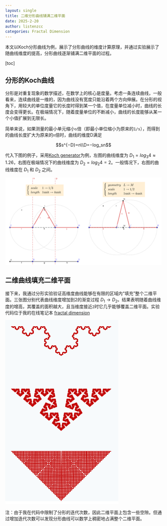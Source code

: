 ```yaml
---
layout: single
title: 二维分形曲线铺满二维平面
date: 2025-2-20
author: listenzcc
categories: Fractal Dimension
---
```


本文以Koch分形曲线为例，展示了分形曲线的维度计算原理，并通过实验展示了随曲线维度的提高，分形曲线逐渐铺满二维平面的过程。

[toc]

## 分形的Koch曲线

分形是对重复现象的数学描述，在数学上的核心是度量。考虑一条连续曲线，一般看来，连续曲线是一维的，因为曲线没有宽度只能沿着两个方向伸展。在分形的视角下，用较大的单位度量它的长度时得到某一个值，在度量单位减小时，曲线的长度会变得更长。在极端情况下，随着度量单位的不断减小，曲线的长度能够从某一个小值扩展到无限长。

简单来说，如果测量的最小单元缩小`s`倍（即最小单位缩小为原来的`1/s`），而得到的曲线长度扩大为原来的`n`倍时，曲线的维度D满足

$$s^{−D}=n\\D=−log_s⁡n$$

代入下图的例子，采用[Koch generator](https://fractalfoundation.org/OFC/OFC-10-2.html "Koch generator")为例，左图的曲线维度为 $D_1=log_3{⁡4}\approx 1.26$，右图在极端情况下的曲线维度为 $D_2=log_2{⁡4}=2$。一般情况下，右图的曲线维度在 $D_1$ 和 $D_2$ 之间。

![koch-generator](/assets/fractal/koch-generator.png)

## 二维曲线填充二维平面

接下来，我通过分形实验验证高维度曲线能够在有限的区域内“填充”整个二维平面。三张图分别代表曲线维度增加到2的渐变过程 $D_1 \rightarrow D_2$。结果表明随着曲线维度的增高，其覆盖的面积越大，且当维度接近`2`时它几乎能够覆盖二维平面。实验代码位于我的在线笔记本
[fractal dimension](https://observablehq.com/@listenzcc/fractal-dimension "fractal-dimension")

![koch-filling](/assets/fractal/koch-filling.png)

注：由于我在代码中限制了分形的迭代次数，因此二维平面上包含一些空隙。但通过增加迭代次数可以发现分形曲线可以数学上稠密地占满整个二维平面。
